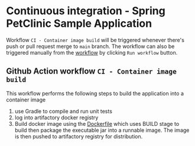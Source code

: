 # Continuous integration - Spring PetClinic Sample Application 

Workflow `CI - Container image build` will be triggered whenever there's push or pull request merge to `main` branch. The workflow can also be triggered manually from the [workflow](https://github.com/kathywan/spring-petclinic-w-pipeline/actions/workflows/container-ci.yml) by clicking `Run workflow` button.

## Github Action workflow `CI - Container image build`
This workflow performs the following steps to build the application into a container image
1. use Gradle to compile and run unit tests
2. log into artifactory docker registry
3. Build docker image using the [Dockerfile](../../Dockerfile) which uses BUILD stage to build then package the executable jar into a runnable image. The image is then pushed to artifactory registry for distribution.